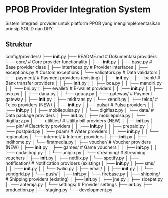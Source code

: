# PPOB Provider Integration System

Sistem integrasi provider untuk platform PPOB yang mengimplementasikan prinsip SOLID dan DRY.

## Struktur
config/providers/
├── __init__.py
├── README.md               # Dokumentasi providers
├── core/                  # Core provider functionality
│   ├── __init__.py
│   ├── base.py           # Base provider class
│   ├── interfaces.py     # Provider interfaces
│   ├── exceptions.py     # Custom exceptions
│   └── validators.py     # Data validators
│
├── payment/              # Payment providers (existing)
│   ├── __init__.py
│   ├── bank/            # Bank transfer providers
│   │   ├── __init__.py
│   │   ├── bca.py
│   │   ├── mandiri.py
│   │   └── bni.py
│   ├── ewallet/         # E-wallet providers 
│   │   ├── __init__.py
│   │   ├── ovo.py
│   │   ├── dana.py
│   │   └── gopay.py
│   └── gateway/         # Payment gateway
│       ├── __init__.py
│       ├── midtrans.py
│       └── xendit.py
│
├── telco/               # Telco providers (NEW)
│   ├── __init__.py
│   ├── pulsa/          # Pulsa providers
│   │   ├── __init__.py
│   │   ├── mobilepulsa.py
│   │   └── digiflazz.py
│   └── data/           # Data package providers
│       ├── __init__.py
│       ├── mobilepulsa.py
│       └── digiflazz.py
│
├── utilities/           # Utility bill providers (NEW)
│   ├── __init__.py
│   ├── pln/           # Electricity providers
│   │   ├── __init__.py
│   │   ├── prepaid.py
│   │   └── postpaid.py
│   ├── pdam/          # Water providers
│   │   ├── __init__.py
│   │   └── regional.py
│   └── internet/      # Internet providers
│       ├── __init__.py
│       ├── indihome.py
│       └── firstmedia.py
│
├── voucher/            # Voucher providers (NEW)
│   ├── __init__.py
│   ├── games/         # Game vouchers
│   │   ├── __init__.py
│   │   ├── codashop.py
│   │   └── unipin.py
│   └── streaming/     # Streaming vouchers
│       ├── __init__.py
│       ├── netflix.py
│       └── spotify.py
│
├── notification/       # Notification providers (existing)
│   ├── __init__.py
│   ├── sms/          
│   │   ├── __init__.py
│   │   └── twilio.py
│   ├── email/
│   │   ├── __init__.py
│   │   └── sendgrid.py
│   └── push/
│       ├── __init__.py
│       └── firebase.py
│
├── shipping/          # Shipping providers (existing)
│   ├── __init__.py
│   ├── jne.py
│   ├── sicepat.py
│   └── anteraja.py
│
└── settings/         # Provider settings
    ├── __init__.py
    ├── production.py
    ├── staging.py
    └── development.py


